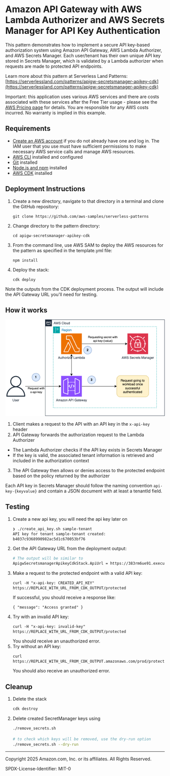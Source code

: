 # Amazon API Gateway with AWS Lambda Authorizer and AWS Secrets Manager for API Key Authentication

This pattern demonstrates how to implement a secure API key-based authorization system using Amazon API Gateway, AWS Lambda Authorizer, and AWS Secrets Manager. Each user/tenant has their own unique API key stored in Secrets Manager, which is validated by a Lambda authorizer when requests are made to protected API endpoints.

Learn more about this pattern at Serverless Land Patterns: [https://serverlessland.com/patterns/apigw-secretsmanager-apikey-cdk](https://serverlessland.com/patterns/apigw-secretsmanager-apikey-cdk)

Important: this application uses various AWS services and there are costs associated with these services after the Free Tier usage - please see the [AWS Pricing page](https://aws.amazon.com/pricing/) for details. You are responsible for any AWS costs incurred. No warranty is implied in this example.

## Requirements

* [Create an AWS account](https://portal.aws.amazon.com/gp/aws/developer/registration/index.html) if you do not already have one and log in. The IAM user that you use must have sufficient permissions to make necessary AWS service calls and manage AWS resources.
* [AWS CLI](https://docs.aws.amazon.com/cli/latest/userguide/install-cliv2.html) installed and configured
* [Git](https://git-scm.com/book/en/v2/Getting-Started-Installing-Git) installed
* [Node.js and npm](https://nodejs.org/) installed
* [AWS CDK](https://docs.aws.amazon.com/cdk/latest/guide/getting_started.html) installed

## Deployment Instructions

1. Create a new directory, navigate to that directory in a terminal and clone the GitHub repository:
    ```
    git clone https://github.com/aws-samples/serverless-patterns
    ```
1. Change directory to the pattern directory:
    ```
    cd apigw-secretsmanager-apikey-cdk
    ```
1. From the command line, use AWS SAM to deploy the AWS resources for the pattern as specified in the template.yml file:
    ```
    npm install
    ```
1. Deploy the stack:
    ```
    cdk deploy
    ```

Note the outputs from the CDK deployment process. The output will include the API Gateway URL you'll need for testing.

## How it works

![Architecture Diagram](./apigw-secretsmanager-apikey-cdk.png)

1. Client makes a request to the API with an API key in the `x-api-key` header
2. API Gateway forwards the authorization request to the Lambda Authorizer
  - The Lambda Authorizer checks if the API key exists in Secrets Manager
  - If the key is valid, the associated tenant information is retrieved and included in the authorization context
3. The API Gateway then allows or denies access to the protected endpoint based on the policy returned by the authorizer

Each API key in Secrets Manager should follow the naming convention `api-key-{keyvalue}` and contain a JSON document with at least a tenantId field.

## Testing

1. Create a new api key, you will need the api key later on
    ```
    ❯ ./create_api_key.sh sample-tenant
    API key for tenant sample-tenant created: b4037c9368990982ac5d1c670053bf76
    ```
1. Get the API Gateway URL from the deployment output:
    ```bash
    # The output will be similar to
    ApigwSecretsmanagerApikeyCdkStack.ApiUrl = https://383rm6ue91.execute-api.us-east-1.amazonaws.com/prod/
    ```
1. Make a request to the protected endpoint with a valid API key:
    ```
    curl -H "x-api-key: CREATED_API_KEY" https://REPLACE_WITH_URL_FROM_CDK_OUTPUT/protected
    ```
    If successful, you should receive a response like:
    ```
    { "message": "Access granted" }
    ```
1. Try with an invalid API key:
    ```
    curl -H "x-api-key: invalid-key" https://REPLACE_WITH_URL_FROM_CDK_OUTPUT/protected
    ```
    You should receive an unauthorized error.
1. Try without an API key:
    ```
    curl https://REPLACE_WITH_URL_FROM_CDK_OUTPUT.amazonaws.com/prod/protected
    ```
    You should also receive an unauthorized error.


## Cleanup

1. Delete the stack
    ```bash
    cdk destroy
    ```
1. Delete created SecretManager keys using
    ```bash
    ./remove_secrets.sh

    # to check which keys will be removed, use the dry-run option
    ./remove_secrets.sh --dry-run
    ```

----
Copyright 2025 Amazon.com, Inc. or its affiliates. All Rights Reserved.

SPDX-License-Identifier: MIT-0
